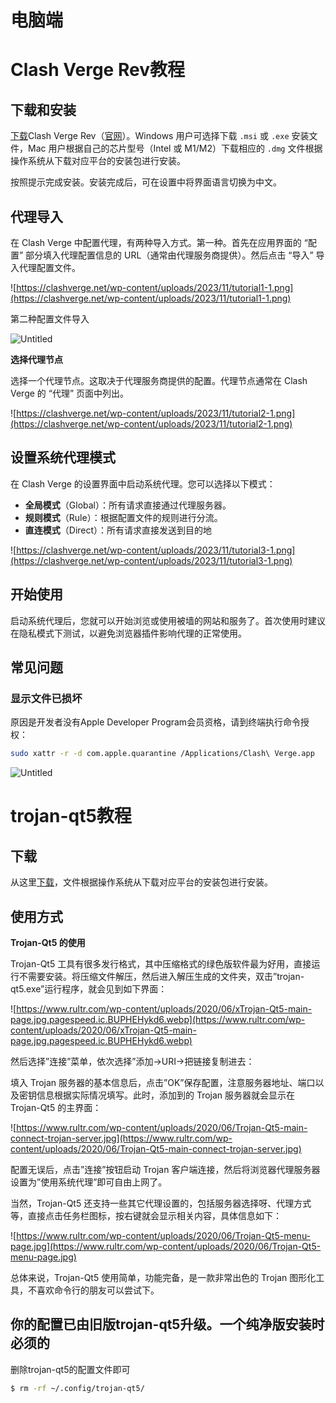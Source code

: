 # 电脑端

# Clash Verge **Rev**教程

## **下载和安装**

 [下载](https://github.com/clash-verge-rev/clash-verge-rev/releases)Clash Verge Rev（[官网](https://clashverge.net/clash-verge-rev/)）。Windows 用户可选择下载 `.msi` 或 `.exe` 安装文件，Mac 用户根据自己的芯片型号（Intel 或 M1/M2）下载相应的 `.dmg` 文件根据操作系统从下载对应平台的安装包进行安装。

按照提示完成安装。安装完成后，可在设置中将界面语言切换为中文。

## **代理导入**

在 Clash Verge 中配置代理，有两种导入方式。第一种。首先在应用界面的 “配置” 部分填入代理配置信息的 URL（通常由代理服务商提供）。然后点击 “导入” 导入代理配置文件。

![https://clashverge.net/wp-content/uploads/2023/11/tutorial1-1.png](https://clashverge.net/wp-content/uploads/2023/11/tutorial1-1.png)

第二种配置文件导入

![Untitled](%E7%94%B5%E8%84%91%E7%AB%AF%205c168e06400c4c3291b64611208ed13a/Untitled.png)

**选择代理节点**

选择一个代理节点。这取决于代理服务商提供的配置。代理节点通常在 Clash Verge 的 “代理” 页面中列出。

![https://clashverge.net/wp-content/uploads/2023/11/tutorial2-1.png](https://clashverge.net/wp-content/uploads/2023/11/tutorial2-1.png)

## **设置系统代理模式**

在 Clash Verge 的设置界面中启动系统代理。您可以选择以下模式：

- **全局模式**（Global）：所有请求直接通过代理服务器。
- **规则模式**（Rule）：根据配置文件的规则进行分流。
- **直连模式**（Direct）：所有请求直接发送到目的地

![https://clashverge.net/wp-content/uploads/2023/11/tutorial3-1.png](https://clashverge.net/wp-content/uploads/2023/11/tutorial3-1.png)

## **开始使用**

启动系统代理后，您就可以开始浏览或使用被墙的网站和服务了。首次使用时建议在隐私模式下测试，以避免浏览器插件影响代理的正常使用。

## 常见问题

### 显示文件已损坏

原因是开发者没有Apple Developer Program会员资格，请到终端执行命令授权：

```bash
sudo xattr -r -d com.apple.quarantine /Applications/Clash\ Verge.app
```

![Untitled](%E7%94%B5%E8%84%91%E7%AB%AF%205c168e06400c4c3291b64611208ed13a/Untitled%201.png)

# trojan-qt5教程

## 下载

从这里[下载](https://github.com/blue-githubz6kh/Trojan-Qt5/releases/tag/1.4.0)，文件根据操作系统从下载对应平台的安装包进行安装。

## 使用方式

**Trojan-Qt5 的使用**

Trojan-Qt5 工具有很多发行格式，其中压缩格式的绿色版软件最为好用，直接运行不需要安装。将压缩文件解压，然后进入解压生成的文件夹，双击”trojan-qt5.exe”运行程序，就会见到如下界面：

![https://www.rultr.com/wp-content/uploads/2020/06/xTrojan-Qt5-main-page.jpg.pagespeed.ic.BUPHEHykd6.webp](https://www.rultr.com/wp-content/uploads/2020/06/xTrojan-Qt5-main-page.jpg.pagespeed.ic.BUPHEHykd6.webp)

然后选择”连接”菜单，依次选择”添加→URI→把链接复制进去：

填入 Trojan 服务器的基本信息后，点击”OK”保存配置，注意服务器地址、端口以及密钥信息根据实际情况填写。此时，添加到的 Trojan 服务器就会显示在 Trojan-Qt5 的主界面：

![https://www.rultr.com/wp-content/uploads/2020/06/Trojan-Qt5-main-connect-trojan-server.jpg](https://www.rultr.com/wp-content/uploads/2020/06/Trojan-Qt5-main-connect-trojan-server.jpg)

配置无误后，点击”连接”按钮启动 Trojan 客户端连接，然后将浏览器代理服务器设置为”使用系统代理”即可自由上网了。

当然，Trojan-Qt5 还支持一些其它代理设置的，包括服务器选择呀、代理方式等，直接点击任务栏图标，按右键就会显示相关内容，具体信息如下：

![https://www.rultr.com/wp-content/uploads/2020/06/Trojan-Qt5-menu-page.jpg](https://www.rultr.com/wp-content/uploads/2020/06/Trojan-Qt5-menu-page.jpg)

总体来说，Trojan-Qt5 使用简单，功能完备，是一款非常出色的 Trojan 图形化工具，不喜欢命令行的朋友可以尝试下。

## **你的配置已由旧版trojan-qt5升级。一个纯净版安装时必须的**

删除trojan-qt5的配置文件即可

```bash
$ rm -rf ~/.config/trojan-qt5/
```